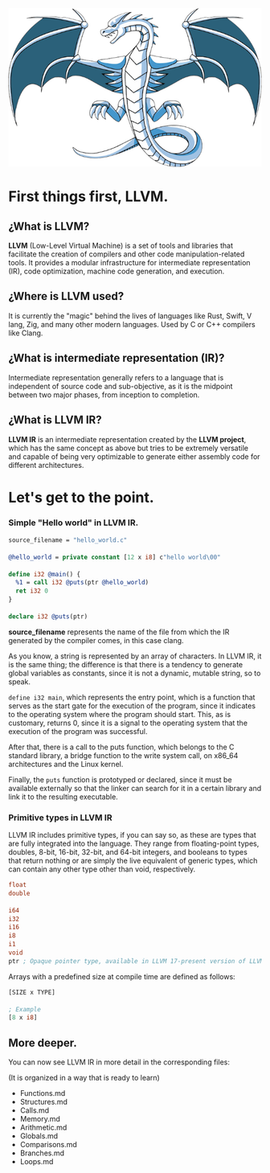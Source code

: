 <p align="center">
  <img src= "https://github.com/DevCheckOG/LLVMIRCourse/blob/master/assets/LLVMlogo.png" alt= "logo" style= "width: 1hv; height: 1hv;"> </img>

</p>

# First things first, LLVM.

## ¿What is LLVM?

**LLVM** (Low-Level Virtual Machine) is a set of tools and libraries that 
facilitate the creation of compilers and other code manipulation-related
 tools. It provides a modular infrastructure for intermediate 
representation (IR), code optimization, machine code generation, and 
execution.

## ¿Where is LLVM used?

It is currently the "magic" behind the lives of languages ​​like Rust, Swift, V lang, Zig, and many other modern languages. Used by C or C++ compilers like Clang.

## ¿What is intermediate representation (IR)?

Intermediate representation generally refers to a language that is independent of source code and sub-objective, as it is the midpoint between two major phases, from inception to completion.

## ¿What is LLVM IR?

**LLVM IR** is an intermediate representation created by the **LLVM project**, which has the same concept as above but tries to be extremely versatile and capable of being very optimizable to generate either assembly code for different architectures.

# Let's get to the point.

### Simple "Hello world" in LLVM IR.

```llvm
source_filename = "hello_world.c"

@hello_world = private constant [12 x i8] c"hello world\00"

define i32 @main() {
  %1 = call i32 @puts(ptr @hello_world)
  ret i32 0
}

declare i32 @puts(ptr)
```

**source_filename** represents the name of the file from which the IR generated by the compiler comes, in this case clang.

As you know, a string is represented by an array of characters. In LLVM IR, it is the same thing; the difference is that there is a tendency to generate global variables as constants, since it is not a dynamic, mutable string, so to speak.

`define i32 main`, which represents the entry point, which is a function that serves as the start gate for the execution of the program, since it indicates to the operating system where the program should start. This, as is customary, returns 0, since it is a signal to the operating system that the execution of the program was successful.

After that, there is a call to the puts function, which belongs to the C standard library, a bridge function to the write system call, on x86_64 architectures and the Linux kernel.

Finally, the `puts` function is prototyped or declared, since it must be available externally so that the linker can search for it in a certain library and link it to the resulting executable.

### Primitive types in LLVM IR

LLVM IR includes primitive types, if you can say so, as these are types that are fully integrated into the language. They range from floating-point types, doubles, 8-bit, 16-bit, 32-bit, and 64-bit integers, and booleans to types that return nothing or are simply the live equivalent of generic types, which can contain any other type other than void, respectively.

```llvm
float
double

i64
i32
i16
i8
i1
void
ptr ; Opaque pointer type, available in LLVM 17-present version of LLVM.
```

Arrays with a predefined size at compile time are defined as follows:

```llvm
[SIZE x TYPE]

; Example
[8 x i8]
```

## More deeper.

You can now see LLVM IR in more detail in the corresponding files:

(It is organized in a way that is ready to learn) 

- Functions.md 
- Structures.md 
- Calls.md
- Memory.md
- Arithmetic.md
- Globals.md
- Comparisons.md
- Branches.md
- Loops.md
